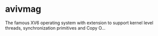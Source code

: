# avivmag
The famous XV6 operating system with extension to support kernel level threads, synchronization primitives and Copy O…
